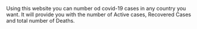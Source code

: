 Using this website you can number od covid-19 cases in any country you want. It will provide you with the number of Active cases, Recovered Cases and total number of Deaths.

